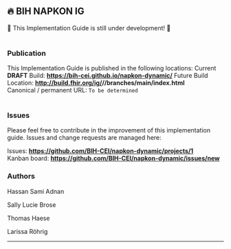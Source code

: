 🔥 BIH NAPKON IG
---
🚧 This Implementation Guide is still under development! 🚧
<br> </br>
###
### Publication
This Implementation Guide is published in the following locations:
Current **DRAFT** Build: __https://bih-cei.github.io/napkon-dynamic/__
Future Build Location: __http://build.fhir.org/ig/<handle>/<repo>/branches/main/index.html__  
Canonical / permanent URL: ```To be determined```
<br> </br>

### Issues
Please feel free to contribute in the improvement of this implementation guide. Issues and change requests are managed here:  

Issues:  __https://github.com/BIH-CEI/napkon-dynamic/projects/1__  
Kanban board:  __https://github.com/BIH-CEI/napkon-dynamic/issues/new__  

### Authors

Hassan Sami Adnan
  
Sally Lucie Brose
  
Thomas Haese
  
Larissa Röhrig
  
---
